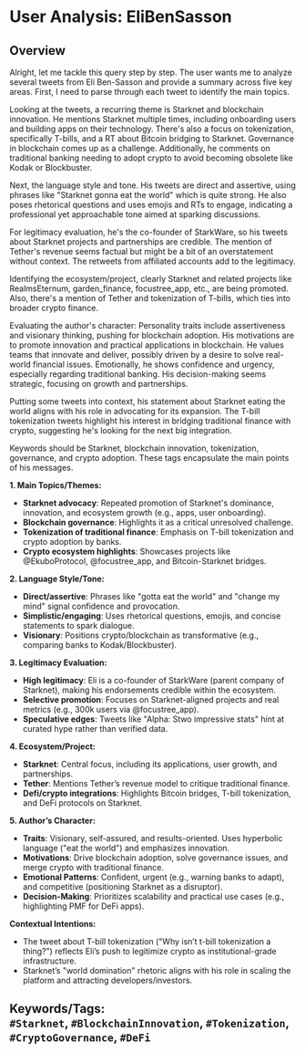 # User Analysis: EliBenSasson

## Overview

<think>
Alright, let me tackle this query step by step. The user wants me to analyze several tweets from Eli Ben-Sasson and provide a summary across five key areas. First, I need to parse through each tweet to identify the main topics. 

Looking at the tweets, a recurring theme is Starknet and blockchain innovation. He mentions Starknet multiple times, including onboarding users and building apps on their technology. There's also a focus on tokenization, specifically T-bills, and a RT about Bitcoin bridging to Starknet. Governance in blockchain comes up as a challenge. Additionally, he comments on traditional banking needing to adopt crypto to avoid becoming obsolete like Kodak or Blockbuster.

Next, the language style and tone. His tweets are direct and assertive, using phrases like "Starknet gonna eat the world" which is quite strong. He also poses rhetorical questions and uses emojis and RTs to engage, indicating a professional yet approachable tone aimed at sparking discussions.

For legitimacy evaluation, he's the co-founder of StarkWare, so his tweets about Starknet projects and partnerships are credible. The mention of Tether's revenue seems factual but might be a bit of an overstatement without context. The retweets from affiliated accounts add to the legitimacy.

Identifying the ecosystem/project, clearly Starknet and related projects like RealmsEternum, garden_finance, focustree_app, etc., are being promoted. Also, there's a mention of Tether and tokenization of T-bills, which ties into broader crypto finance.

Evaluating the author's character: Personality traits include assertiveness and visionary thinking, pushing for blockchain adoption. His motivations are to promote innovation and practical applications in blockchain. He values teams that innovate and deliver, possibly driven by a desire to solve real-world financial issues. Emotionally, he shows confidence and urgency, especially regarding traditional banking. His decision-making seems strategic, focusing on growth and partnerships.

Putting some tweets into context, his statement about Starknet eating the world aligns with his role in advocating for its expansion. The T-bill tokenization tweets highlight his interest in bridging traditional finance with crypto, suggesting he's looking for the next big integration.

Keywords should be Starknet, blockchain innovation, tokenization, governance, and crypto adoption. These tags encapsulate the main points of his messages.
</think>

**1. Main Topics/Themes:**  
- **Starknet advocacy**: Repeated promotion of Starknet's dominance, innovation, and ecosystem growth (e.g., apps, user onboarding).  
- **Blockchain governance**: Highlights it as a critical unresolved challenge.  
- **Tokenization of traditional finance**: Emphasis on T-bill tokenization and crypto adoption by banks.  
- **Crypto ecosystem highlights**: Showcases projects like @EkuboProtocol, @focustree_app, and Bitcoin-Starknet bridges.  

**2. Language Style/Tone:**  
- **Direct/assertive**: Phrases like "gotta eat the world" and "change my mind" signal confidence and provocation.  
- **Simplistic/engaging**: Uses rhetorical questions, emojis, and concise statements to spark dialogue.  
- **Visionary**: Positions crypto/blockchain as transformative (e.g., comparing banks to Kodak/Blockbuster).  

**3. Legitimacy Evaluation:**  
- **High legitimacy**: Eli is a co-founder of StarkWare (parent company of Starknet), making his endorsements credible within the ecosystem.  
- **Selective promotion**: Focuses on Starknet-aligned projects and real metrics (e.g., 300k users via @focustree_app).  
- **Speculative edges**: Tweets like "Alpha: Stwo impressive stats" hint at curated hype rather than verified data.  

**4. Ecosystem/Project:**  
- **Starknet**: Central focus, including its applications, user growth, and partnerships.  
- **Tether**: Mentions Tether’s revenue model to critique traditional finance.  
- **Defi/crypto integrations**: Highlights Bitcoin bridges, T-bill tokenization, and DeFi protocols on Starknet.  

**5. Author’s Character:**  
- **Traits**: Visionary, self-assured, and results-oriented. Uses hyperbolic language ("eat the world") and emphasizes innovation.  
- **Motivations**: Drive blockchain adoption, solve governance issues, and merge crypto with traditional finance.  
- **Emotional Patterns**: Confident, urgent (e.g., warning banks to adapt), and competitive (positioning Starknet as a disruptor).  
- **Decision-Making**: Prioritizes scalability and practical use cases (e.g., highlighting PMF for DeFi apps).  

**Contextual Intentions:**  
- The tweet about T-bill tokenization ("Why isn’t t-bill tokenization a thing?") reflects Eli’s push to legitimize crypto as institutional-grade infrastructure.  
- Starknet’s "world domination" rhetoric aligns with his role in scaling the platform and attracting developers/investors.  

**Keywords/Tags:**  
`#Starknet`, `#BlockchainInnovation`, `#Tokenization`, `#CryptoGovernance`, `#DeFi`
---
